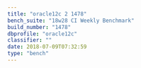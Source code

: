```yaml
---
title: "oracle12c 2 1478"
bench_suite: "18w28 CI Weekly Benchmark"
build_number: "1478"
dbprofile: "oracle12c"
classifier: ""
date: 2018-07-09T07:32:59
type: "bench"
---
```

